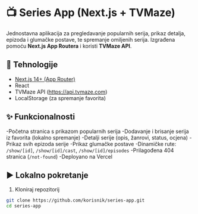 # 📺 Series App (Next.js + TVMaze)

Jednostavna aplikacija za pregledavanje popularnih serija, prikaz detalja, epizoda i glumačke postave, te spremanje omiljenih serija. Izgrađena pomoću **Next.js App Routera** i koristi **TVMaze API**.

## 🔧 Tehnologije

- [Next.js 14+ (App Router)](https://nextjs.org/)
- React
- TVMaze API (https://api.tvmaze.com)
- LocalStorage (za spremanje favorita)

## ✨ Funkcionalnosti

-Početna stranica s prikazom popularnih serija
-Dodavanje i brisanje serija iz favorita (lokalno spremanje)
-Detalji serije (opis, žanrovi, status, ocjena)
-Prikaz svih epizoda serije
-Prikaz glumačke postave
-Dinamičke rute: `/show/[id]`, `/show/[id]/cast`, `/show/[id]/episodes`
-Prilagođena 404 stranica (`/not-found`)
-Deployano na Vercel

## ▶️ Lokalno pokretanje

1. Kloniraj repozitorij

```bash
git clone https://github.com/korisnik/series-app.git
cd series-app
